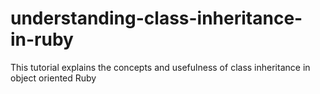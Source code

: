 # understanding-class-inheritance-in-ruby
This tutorial explains the concepts and usefulness of class inheritance in object oriented Ruby
